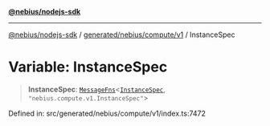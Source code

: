[**@nebius/nodejs-sdk**](../../../../../README.md)

---

[@nebius/nodejs-sdk](../../../../../README.md) / [generated/nebius/compute/v1](../README.md) / InstanceSpec

# Variable: InstanceSpec

> **InstanceSpec**: [`MessageFns`](../../../../../runtime/protos/core/interfaces/MessageFns.md)\<[`InstanceSpec`](../interfaces/InstanceSpec.md), `"nebius.compute.v1.InstanceSpec"`\>

Defined in: src/generated/nebius/compute/v1/index.ts:7472
